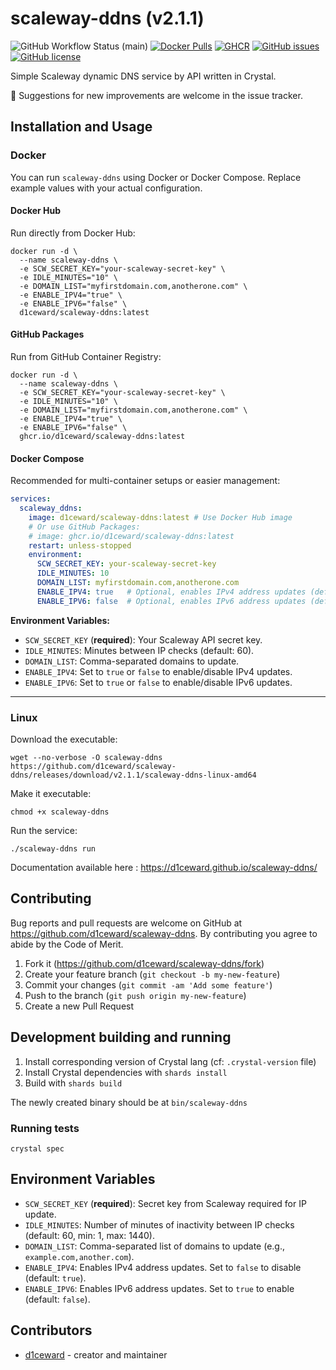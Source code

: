 # scaleway-ddns (v2.1.1)
![GitHub Workflow Status (main)](https://github.com/d1ceward/scaleway-ddns/actions/workflows/main.yml/badge.svg?branch=master)
[![Docker Pulls](https://img.shields.io/docker/pulls/d1ceward/scaleway-ddns.svg?logo=docker)](https://hub.docker.com/r/d1ceward/scaleway-ddns)
[![GHCR](https://img.shields.io/badge/GHCR-Available-blue?logo=github)](https://github.com/users/d1ceward/packages/container/package/scaleway-ddns)
[![GitHub issues](https://img.shields.io/github/issues/d1ceward/scaleway-ddns)](https://github.com/d1ceward/scaleway-ddns/issues)
[![GitHub license](https://img.shields.io/github/license/d1ceward/scaleway-ddns)](https://github.com/d1ceward/scaleway-ddns/blob/master/LICENSE)

Simple Scaleway dynamic DNS service by API written in Crystal.

:rocket: Suggestions for new improvements are welcome in the issue tracker.

## Installation and Usage

### Docker

You can run `scaleway-ddns` using Docker or Docker Compose. Replace example values with your actual configuration.

#### Docker Hub

Run directly from Docker Hub:

```shell
docker run -d \
  --name scaleway-ddns \
  -e SCW_SECRET_KEY="your-scaleway-secret-key" \
  -e IDLE_MINUTES="10" \
  -e DOMAIN_LIST="myfirstdomain.com,anotherone.com" \
  -e ENABLE_IPV4="true" \
  -e ENABLE_IPV6="false" \
  d1ceward/scaleway-ddns:latest
```

#### GitHub Packages

Run from GitHub Container Registry:

```shell
docker run -d \
  --name scaleway-ddns \
  -e SCW_SECRET_KEY="your-scaleway-secret-key" \
  -e IDLE_MINUTES="10" \
  -e DOMAIN_LIST="myfirstdomain.com,anotherone.com" \
  -e ENABLE_IPV4="true" \
  -e ENABLE_IPV6="false" \
  ghcr.io/d1ceward/scaleway-ddns:latest
```

#### Docker Compose

Recommended for multi-container setups or easier management:

```yaml
services:
  scaleway_ddns:
    image: d1ceward/scaleway-ddns:latest # Use Docker Hub image
    # Or use GitHub Packages:
    # image: ghcr.io/d1ceward/scaleway-ddns:latest
    restart: unless-stopped
    environment:
      SCW_SECRET_KEY: your-scaleway-secret-key
      IDLE_MINUTES: 10
      DOMAIN_LIST: myfirstdomain.com,anotherone.com
      ENABLE_IPV4: true   # Optional, enables IPv4 address updates (default: true)
      ENABLE_IPV6: false  # Optional, enables IPv6 address updates (default: false)
```

**Environment Variables:**
- `SCW_SECRET_KEY` (**required**): Your Scaleway API secret key.
- `IDLE_MINUTES`: Minutes between IP checks (default: 60).
- `DOMAIN_LIST`: Comma-separated domains to update.
- `ENABLE_IPV4`: Set to `true` or `false` to enable/disable IPv4 updates.
- `ENABLE_IPV6`: Set to `true` or `false` to enable/disable IPv6 updates.

---

### Linux

Download the executable:

```shell
wget --no-verbose -O scaleway-ddns https://github.com/d1ceward/scaleway-ddns/releases/download/v2.1.1/scaleway-ddns-linux-amd64
```

Make it executable:

```shell
chmod +x scaleway-ddns
```

Run the service:

```shell
./scaleway-ddns run
```

Documentation available here : https://d1ceward.github.io/scaleway-ddns/

## Contributing

Bug reports and pull requests are welcome on GitHub at https://github.com/d1ceward/scaleway-ddns. By contributing you agree to abide by the Code of Merit.

1. Fork it (<https://github.com/d1ceward/scaleway-ddns/fork>)
2. Create your feature branch (`git checkout -b my-new-feature`)
3. Commit your changes (`git commit -am 'Add some feature'`)
4. Push to the branch (`git push origin my-new-feature`)
5. Create a new Pull Request

## Development building and running

1. Install corresponding version of Crystal lang (cf: `.crystal-version` file)
2. Install Crystal dependencies with `shards install`
3. Build with `shards build`

The newly created binary should be at `bin/scaleway-ddns`

### Running tests

```shell
crystal spec
```

## Environment Variables

- `SCW_SECRET_KEY` (**required**): Secret key from Scaleway required for IP update.
- `IDLE_MINUTES`: Number of minutes of inactivity between IP checks (default: 60, min: 1, max: 1440).
- `DOMAIN_LIST`: Comma-separated list of domains to update (e.g., `example.com,another.com`).
- `ENABLE_IPV4`: Enables IPv4 address updates. Set to `false` to disable (default: `true`).
- `ENABLE_IPV6`: Enables IPv6 address updates. Set to `true` to enable (default: `false`).

## Contributors

- [d1ceward](https://github.com/d1ceward) - creator and maintainer
